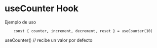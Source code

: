 # useCounter Hook

Ejemplo de uso
```
    const { counter, increment, decrement, reset } = useCounter(10)
```

useCounter() // recibe un valor por defecto
